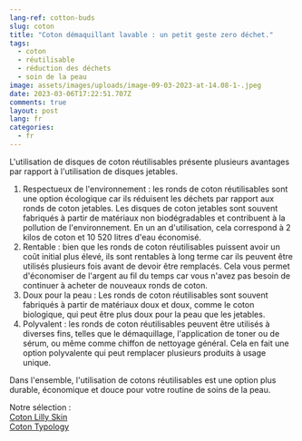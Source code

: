 ```yaml
---
lang-ref: cotton-buds
slug: coton
title: "Coton démaquillant lavable : un petit geste zero déchet."
tags:
  - coton
  - réutilisable
  - réduction des déchets
  - soin de la peau
image: assets/images/uploads/image-09-03-2023-at-14.08-1-.jpeg
date: 2023-03-06T17:22:51.707Z
comments: true
layout: post
lang: fr
categories:
  - fr
---
```

L'utilisation de disques de coton réutilisables présente plusieurs avantages par rapport à l'utilisation de disques jetables. 

1. Respectueux de l'environnement : les ronds de coton réutilisables sont une option écologique car ils réduisent les déchets par rapport aux ronds de coton jetables. Les disques de coton jetables sont souvent fabriqués à partir de matériaux non biodégradables et contribuent à la pollution de l'environnement. En un an d'utilisation, cela correspond à 2 kilos de coton et 10 520 litres d'eau économisé.
2. Rentable : bien que les ronds de coton réutilisables puissent avoir un coût initial plus élevé, ils sont rentables à long terme car ils peuvent être utilisés plusieurs fois avant de devoir être remplacés. Cela vous permet d'économiser de l'argent au fil du temps car vous n'avez pas besoin de continuer à acheter de nouveaux ronds de coton.
3. Doux pour la peau : Les ronds de coton réutilisables sont souvent fabriqués à partir de matériaux doux et doux, comme le coton biologique, qui peut être plus doux pour la peau que les jetables.
4. Polyvalent : les ronds de coton réutilisables peuvent être utilisés à diverses fins, telles que le démaquillage, l'application de toner ou de sérum, ou même comme chiffon de nettoyage général. Cela en fait une option polyvalente qui peut remplacer plusieurs produits à usage unique.

Dans l'ensemble, l'utilisation de cotons réutilisables est une option plus durable, économique et douce pour votre routine de soins de la peau.

N﻿otre sélection : \
[Coton L﻿illy Skin](https://lilly-skin.com/products/7-pads-demaquillants-rainbow)\
[C﻿oton Typology](https://www.typology.com/products/cotons-demaquillants-reutilisables)